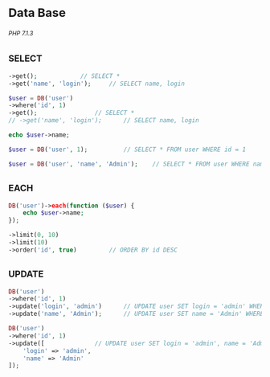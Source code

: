 # <sub>Data Base</sub>
###### <sup>PHP 7.1.3</sup>

## <sub>SELECT</sub>

```php
->get();			// SELECT *
->get('name', 'login');		// SELECT name, login
```

```php
$user = DB('user')
->where('id', 1)
->get();				// SELECT *
// ->get('name', 'login');		// SELECT name, login

echo $user->name;
```

```php
$user = DB('user', 1);			// SELECT * FROM user WHERE id = 1
```

```php
$user = DB('user', 'name', 'Admin');	// SELECT * FROM user WHERE name = 'Admin'
```

## <sub>EACH</sub>

```php
DB('user')->each(function ($user) {
	echo $user->name;
});
```

```php
->limit(0, 10)
->limit(10)
->order('id', true)			// ORDER BY id DESC
```

## <sub>UPDATE</sub>

```php
DB('user')
->where('id', 1)
->update('login', 'admin')		// UPDATE user SET login = 'admin' WHERE id = 1  
->update('name', 'Admin');		// UPDATE user SET name = 'Admin' WHERE id = 1
```

```php
DB('user')
->where('id', 1)
->update([				// UPDATE user SET login = 'admin', name = 'Admin' WHERE id = 1
	'login' => 'admin',
	'name' => 'Admin'
]);
```